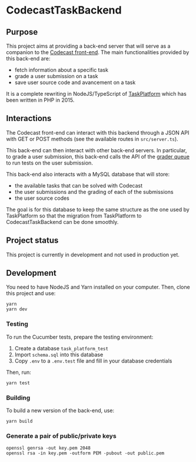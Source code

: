 # CodecastTaskBackend

## Purpose

This project aims at providing a back-end server that will serve as a companion to
the [Codecast front-end](https://github.com/France-ioi/codecast). The main
functionalities provided by this back-end are:

- fetch information about a specific task
- grade a user submission on a task
- save user source code and avancement on a task

It is a complete rewriting in NodeJS/TypeScript of [TaskPlatform](https://github.com/France-ioi/TaskPlatform)
which has been written in PHP in 2015.

## Interactions

The Codecast front-end can interact with this backend through a JSON API with
GET or POST methods (see the available routes in `src/server.ts`).

This back-end can then interact with other back-end servers. In particular,
to grade a user submission, this back-end calls the API of the 
[grader queue](https://github.com/France-ioi/graderqueue)
to run tests on the user submission.

This back-end also interacts with a MySQL database that will store:
- the available tasks that can be solved with Codecast
- the user submissions and the grading of each of the submissions
- the user source codes

The goal is for this database to keep the same structure as the one used by
TaskPlatform so that the migration from TaskPlatform to CodecastTaskBackend
can be done smoothly.

## Project status

This project is currently in development and not used in production yet.

## Development

You need to have NodeJS and Yarn installed on your computer. Then, clone this
project and use:

```
yarn
yarn dev
```

### Testing

To run the Cucumber tests, prepare the testing environment: 
1. Create a database `task_platform_test`
2. Import `schema.sql` into this database
3. Copy `.env` to a `.env.test` file and fill in your database credentials

Then, run:

```
yarn test
```

### Building

To build a new version of the back-end, use:

```
yarn build
```

### Generate a pair of public/private keys

```
openssl genrsa -out key.pem 2048
openssl rsa -in key.pem -outform PEM -pubout -out public.pem
```
